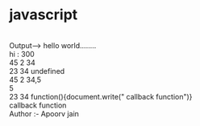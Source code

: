 # javascript
<br/>
Output-->
hello world........
<br/>
hi : 300
<br/>
45 2 34
<br/>
23 34 undefined
<br/>
45 2 34,5
<br/>
5
<br/>
23 34 function(){document.write("
callback function")}
<br/>
callback function
<br/>
Author :- Apoorv jain
